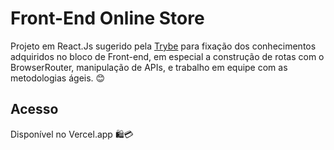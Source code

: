 # Front-End Online Store
Projeto em React.Js sugerido pela [Trybe](https://www.betrybe.com/) para fixação dos conhecimentos adquiridos no bloco de Front-end, em especial a construção de rotas com o BrowserRouter, manipulação de APIs, e trabalho em equipe com as metodologias ágeis. 😊

## Acesso
Disponível no Vercel.app 🛍️💳

